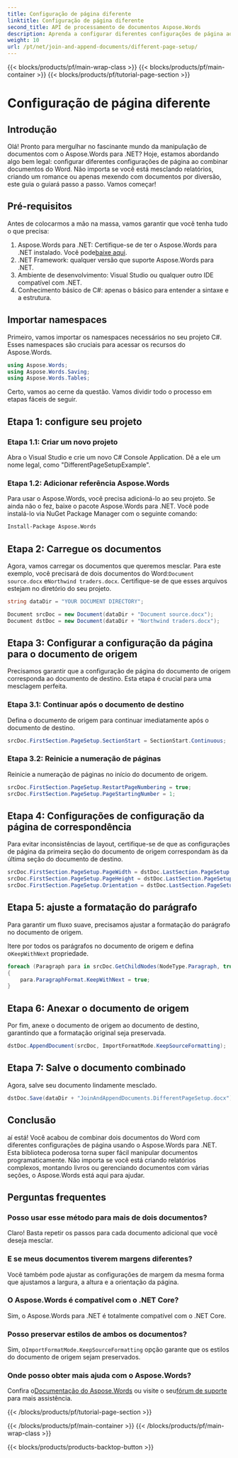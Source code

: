 ```yaml
---
title: Configuração de página diferente
linktitle: Configuração de página diferente
second_title: API de processamento de documentos Aspose.Words
description: Aprenda a configurar diferentes configurações de página ao mesclar documentos do Word usando o Aspose.Words para .NET. Guia passo a passo incluído.
weight: 10
url: /pt/net/join-and-append-documents/different-page-setup/
---
```


{{< blocks/products/pf/main-wrap-class >}}
{{< blocks/products/pf/main-container >}}
{{< blocks/products/pf/tutorial-page-section >}}

# Configuração de página diferente

## Introdução

Olá! Pronto para mergulhar no fascinante mundo da manipulação de documentos com o Aspose.Words para .NET? Hoje, estamos abordando algo bem legal: configurar diferentes configurações de página ao combinar documentos do Word. Não importa se você está mesclando relatórios, criando um romance ou apenas mexendo com documentos por diversão, este guia o guiará passo a passo. Vamos começar!

## Pré-requisitos

Antes de colocarmos a mão na massa, vamos garantir que você tenha tudo o que precisa:

1.  Aspose.Words para .NET: Certifique-se de ter o Aspose.Words para .NET instalado. Você pode[baixe aqui](https://releases.aspose.com/words/net/).
2. .NET Framework: qualquer versão que suporte Aspose.Words para .NET.
3. Ambiente de desenvolvimento: Visual Studio ou qualquer outro IDE compatível com .NET.
4. Conhecimento básico de C#: apenas o básico para entender a sintaxe e a estrutura.

## Importar namespaces

Primeiro, vamos importar os namespaces necessários no seu projeto C#. Esses namespaces são cruciais para acessar os recursos do Aspose.Words.

```csharp
using Aspose.Words;
using Aspose.Words.Saving;
using Aspose.Words.Tables;
```

Certo, vamos ao cerne da questão. Vamos dividir todo o processo em etapas fáceis de seguir.

## Etapa 1: configure seu projeto

### Etapa 1.1: Criar um novo projeto

Abra o Visual Studio e crie um novo C# Console Application. Dê a ele um nome legal, como "DifferentPageSetupExample".

### Etapa 1.2: Adicionar referência Aspose.Words

Para usar o Aspose.Words, você precisa adicioná-lo ao seu projeto. Se ainda não o fez, baixe o pacote Aspose.Words para .NET. Você pode instalá-lo via NuGet Package Manager com o seguinte comando:

```bash
Install-Package Aspose.Words
```

## Etapa 2: Carregue os documentos

 Agora, vamos carregar os documentos que queremos mesclar. Para este exemplo, você precisará de dois documentos do Word:`Document source.docx` e`Northwind traders.docx`. Certifique-se de que esses arquivos estejam no diretório do seu projeto.

```csharp
string dataDir = "YOUR DOCUMENT DIRECTORY";

Document srcDoc = new Document(dataDir + "Document source.docx");
Document dstDoc = new Document(dataDir + "Northwind traders.docx");
```

## Etapa 3: Configurar a configuração da página para o documento de origem

Precisamos garantir que a configuração de página do documento de origem corresponda ao documento de destino. Esta etapa é crucial para uma mesclagem perfeita.

### Etapa 3.1: Continuar após o documento de destino

Defina o documento de origem para continuar imediatamente após o documento de destino.

```csharp
srcDoc.FirstSection.PageSetup.SectionStart = SectionStart.Continuous;
```

### Etapa 3.2: Reinicie a numeração de páginas

Reinicie a numeração de páginas no início do documento de origem.

```csharp
srcDoc.FirstSection.PageSetup.RestartPageNumbering = true;
srcDoc.FirstSection.PageSetup.PageStartingNumber = 1;
```

## Etapa 4: Configurações de configuração da página de correspondência

Para evitar inconsistências de layout, certifique-se de que as configurações de página da primeira seção do documento de origem correspondam às da última seção do documento de destino.

```csharp
srcDoc.FirstSection.PageSetup.PageWidth = dstDoc.LastSection.PageSetup.PageWidth;
srcDoc.FirstSection.PageSetup.PageHeight = dstDoc.LastSection.PageSetup.PageHeight;
srcDoc.FirstSection.PageSetup.Orientation = dstDoc.LastSection.PageSetup.Orientation;
```

## Etapa 5: ajuste a formatação do parágrafo

Para garantir um fluxo suave, precisamos ajustar a formatação do parágrafo no documento de origem.

 Itere por todos os parágrafos no documento de origem e defina o`KeepWithNext` propriedade.

```csharp
foreach (Paragraph para in srcDoc.GetChildNodes(NodeType.Paragraph, true))
{
    para.ParagraphFormat.KeepWithNext = true;
}
```

## Etapa 6: Anexar o documento de origem

Por fim, anexe o documento de origem ao documento de destino, garantindo que a formatação original seja preservada.

```csharp
dstDoc.AppendDocument(srcDoc, ImportFormatMode.KeepSourceFormatting);
```

## Etapa 7: Salve o documento combinado

Agora, salve seu documento lindamente mesclado.

```csharp
dstDoc.Save(dataDir + "JoinAndAppendDocuments.DifferentPageSetup.docx");
```

## Conclusão

aí está! Você acabou de combinar dois documentos do Word com diferentes configurações de página usando o Aspose.Words para .NET. Esta biblioteca poderosa torna super fácil manipular documentos programaticamente. Não importa se você está criando relatórios complexos, montando livros ou gerenciando documentos com várias seções, o Aspose.Words está aqui para ajudar.

## Perguntas frequentes

### Posso usar esse método para mais de dois documentos?
Claro! Basta repetir os passos para cada documento adicional que você deseja mesclar.

### E se meus documentos tiverem margens diferentes?
Você também pode ajustar as configurações de margem da mesma forma que ajustamos a largura, a altura e a orientação da página.

### O Aspose.Words é compatível com o .NET Core?
Sim, o Aspose.Words para .NET é totalmente compatível com o .NET Core.

### Posso preservar estilos de ambos os documentos?
 Sim, o`ImportFormatMode.KeepSourceFormatting` opção garante que os estilos do documento de origem sejam preservados.

### Onde posso obter mais ajuda com o Aspose.Words?
 Confira o[Documentação do Aspose.Words](https://reference.aspose.com/words/net/) ou visite o seu[fórum de suporte](https://forum.aspose.com/c/words/8) para mais assistência.

{{< /blocks/products/pf/tutorial-page-section >}}

{{< /blocks/products/pf/main-container >}}
{{< /blocks/products/pf/main-wrap-class >}}

{{< blocks/products/products-backtop-button >}}
